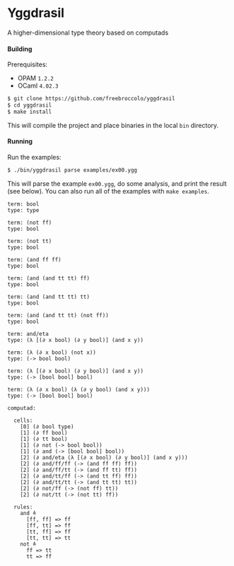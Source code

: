 # Yggdrasil

A higher-dimensional type theory based on computads

#### Building

Prerequisites:

* OPAM `1.2.2`
* OCaml `4.02.3`

```sh
$ git clone https://github.com/freebroccolo/yggdrasil
$ cd yggdrasil
$ make install
```

This will compile the project and place binaries in the local `bin` directory.

#### Running

Run the examples:

```sh
$ ./bin/yggdrasil parse examples/ex00.ygg
```

This will parse the example `ex00.ygg`, do some analysis, and print the result
(see below). You can also run all of the examples with `make examples`.

```
term: bool
type: type

term: (not ff)
type: bool

term: (not tt)
type: bool

term: (and ff ff)
type: bool

term: (and (and tt tt) ff)
type: bool

term: (and (and tt tt) tt)
type: bool

term: (and (and tt tt) (not ff))
type: bool

term: and/eta
type: (λ [(∂ x bool) (∂ y bool)] (and x y))

term: (λ (∂ x bool) (not x))
type: (-> bool bool)

term: (λ [(∂ x bool) (∂ y bool)] (and x y))
type: (-> [bool bool] bool)

term: (λ (∂ x bool) (λ (∂ y bool) (and x y)))
type: (-> [bool bool] bool)

computad:

  cells:
    [0] (∂ bool type)
    [1] (∂ ff bool)
    [1] (∂ tt bool)
    [1] (∂ not (-> bool bool))
    [1] (∂ and (-> [bool bool] bool))
    [2] (∂ and/eta (λ [(∂ x bool) (∂ y bool)] (and x y)))
    [2] (∂ and/ff/ff (-> (and ff ff) ff))
    [2] (∂ and/ff/tt (-> (and ff tt) ff))
    [2] (∂ and/tt/ff (-> (and tt ff) ff))
    [2] (∂ and/tt/tt (-> (and tt tt) tt))
    [2] (∂ not/ff (-> (not ff) tt))
    [2] (∂ not/tt (-> (not tt) ff))

  rules:
    and ≜
      [ff, ff] => ff
      [ff, tt] => ff
      [tt, ff] => ff
      [tt, tt] => tt
    not ≜
      ff => tt
      tt => ff
```

